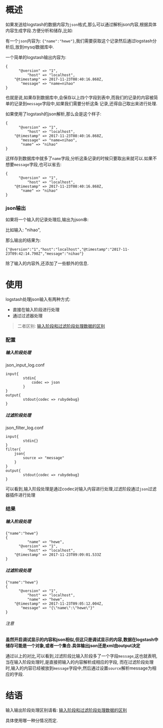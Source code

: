 # 概述
如果发送给logstash的数据内容为`json`格式,那么可以通过解析json内容,根据具体内容生成字段.方便分析和储存,比如:

有一个`json`内容为: ```{"name":"hewe"}```,我们需要获取这个记录然后通过logstash分析后,放到mysql数据库中.

一个简单的logstash输出内容为:
``` 
{
      "@version" => "1",
          "host" => "localhost",
    "@timestamp" => 2017-11-23T08:40:16.868Z,
       "message" => "name=nihao"
}
```
也就是说,如果存到数据库中,会保存以上四个字段到表中,而我们的记录的内容被简单的记录到`message`字段中,如果我们需要分析这条
记录,还得自己取出来进行处理.

如果使用了logstash的json解析,那么会是这个样子:
``` 
{
      "@version" => "1",
          "host" => "localhost",
    "@timestamp" => 2017-11-23T08:40:16.868Z,
       "message" => "name=nihao",
       "name" => "nihao"
}
```
这样存到数据库中就多了`name`字段,分析这条记录的时候只要取出来就可以.如果不想要`message`字段,也可以省去:
``` 
{
      "@version" => "1",
          "host" => "localhost",
    "@timestamp" => 2017-11-23T08:40:16.868Z,
       "name" => "nihao"
}
```

### json输出
如果将一个输入的记录处理后,输出为json串: 

比如输入: "nihao",

那么输出的结果为:
``` 
{"@version":"1","host":"localhost","@timestamp":"2017-11-23T09:42:14.798Z","message":"nihao"}
```
除了输入的内容外,还添加了一些额外的信息.

# 使用
logstash处理json输入有两种方式:
* 直接在输入阶段进行处理
* 通过过滤器处理

> 二者区别: [输入阶段和过滤阶段处理数据的区别](logstash使用之输入阶段和过滤阶段处理数据的区别.md)

### 配置
##### 输入阶段处理
json_input_log.conf
``` 
input{
        stdin{
            codec => json
        }
}
output{
        stdout{codec => rubydebug}
}
```
##### 过滤阶段处理
json_filter_log.conf
``` 
input{
        stdin{}
}
filter{
    json{
        source => "message"
    }
}
output{
        stdout{codec => rubydebug}
}
```
可以看到,输入阶段处理是通过codec对输入内容进行处理,过滤阶段通过`json`过滤器插件进行处理
### 结果
##### 输入阶段处理
``` 
{"name":"hewe"}
{
          "name" => "hewe",
      "@version" => "1",
          "host" => "localhost",
    "@timestamp" => 2017-11-23T09:09:01.533Z
}
```
##### 过滤阶段处理
``` 
{"name":"hewe"}
{
      "@version" => "1",
          "host" => "localhost",
          "name" => "hewe",
    "@timestamp" => 2017-11-23T09:05:12.004Z,
       "message" => "{\"name\":\"hewe\"}"
}
```
###### 注意
**虽然开启调试显示的内容和json相似,但这只是调试显示的内容,数据在logstash中储存可能是一个对象,或者一个集合.具体输出json还是xml由output决定**

通过以上的对比,可以看到,过滤阶段比输入阶段多了一个字段`message`,这也就表明,当在输入阶段处理时,是直接把输入的内容解析成相应的字段,
而在过滤阶段处理时,输入的内容已经被放到`message`字段中,然后通过设置`source`解析message为相应的字段.

# 结语
输入输出阶段处理区别请看: [输入阶段和过滤阶段处理数据的区别](logstash使用之输入阶段和过滤阶段处理数据的区别.md)

具体使用哪一种分情况而定.
